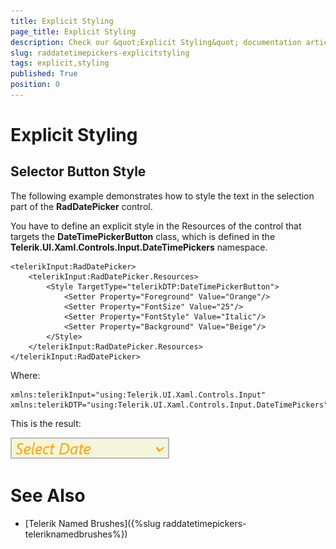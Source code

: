 ```yaml
---
title: Explicit Styling
page_title: Explicit Styling
description: Check our &quot;Explicit Styling&quot; documentation article for RadDatePicker and RadTimePicker for UWP controls.
slug: raddatetimepickers-explicitstyling
tags: explicit,styling
published: True
position: 0
---
```


# Explicit Styling

## Selector Button Style

The following example demonstrates how to style the text in the selection part of the **RadDatePicker** control.


You have to define an explicit
style in the Resources of the control that targets the **DateTimePickerButton** class,
which is defined in the **Telerik.UI.Xaml.Controls.Input.DateTimePickers** namespace.


	<telerikInput:RadDatePicker>
	    <telerikInput:RadDatePicker.Resources>
	        <Style TargetType="telerikDTP:DateTimePickerButton">
	            <Setter Property="Foreground" Value="Orange"/>
	            <Setter Property="FontSize" Value="25"/>
	            <Setter Property="FontStyle" Value="Italic"/>
	            <Setter Property="Background" Value="Beige"/>
	        </Style>
	    </telerikInput:RadDatePicker.Resources>
	</telerikInput:RadDatePicker>

Where:
	
	xmlns:telerikInput="using:Telerik.UI.Xaml.Controls.Input"
	xmlns:telerikDTP="using:Telerik.UI.Xaml.Controls.Input.DateTimePickers"

This is the result:

![Rad Date Time Picker-Selector Button Style](images/ExplicitStyling/RadDateTimePicker-SelectorButtonStyle.png)

# See Also

 * [Telerik Named Brushes]({%slug raddatetimepickers-teleriknamedbrushes%})